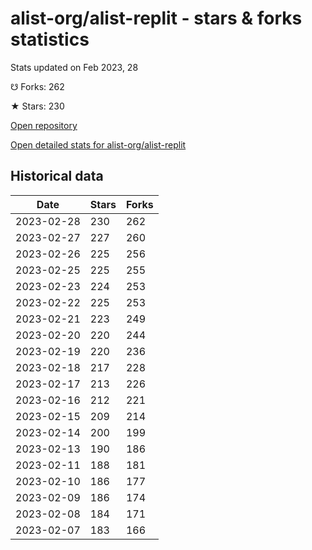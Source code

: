 # alist-org/alist-replit - stars & forks statistics

Stats updated on Feb 2023, 28

☋ Forks: 262

★ Stars: 230

[Open repository](https://github.com/alist-org/alist-replit)

[Open detailed stats for alist-org/alist-replit](https://reviewgithub.com/rep/alist-org/alist-replit)

## Historical data
| Date | Stars | Forks |
|------|-------|-------|
| 2023-02-28 | 230 | 262 | 
| 2023-02-27 | 227 | 260 | 
| 2023-02-26 | 225 | 256 | 
| 2023-02-25 | 225 | 255 | 
| 2023-02-23 | 224 | 253 | 
| 2023-02-22 | 225 | 253 | 
| 2023-02-21 | 223 | 249 | 
| 2023-02-20 | 220 | 244 | 
| 2023-02-19 | 220 | 236 | 
| 2023-02-18 | 217 | 228 | 
| 2023-02-17 | 213 | 226 | 
| 2023-02-16 | 212 | 221 | 
| 2023-02-15 | 209 | 214 | 
| 2023-02-14 | 200 | 199 | 
| 2023-02-13 | 190 | 186 | 
| 2023-02-11 | 188 | 181 | 
| 2023-02-10 | 186 | 177 | 
| 2023-02-09 | 186 | 174 | 
| 2023-02-08 | 184 | 171 | 
| 2023-02-07 | 183 | 166 | 

